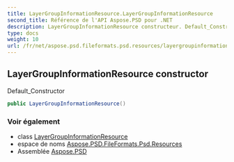 ```yaml
---
title: LayerGroupInformationResource.LayerGroupInformationResource
second_title: Référence de l'API Aspose.PSD pour .NET
description: LayerGroupInformationResource constructeur. Default_Constructor
type: docs
weight: 10
url: /fr/net/aspose.psd.fileformats.psd.resources/layergroupinformationresource/layergroupinformationresource/
---
```

## LayerGroupInformationResource constructor

Default_Constructor

```csharp
public LayerGroupInformationResource()
```

### Voir également

* class [LayerGroupInformationResource](../)
* espace de noms [Aspose.PSD.FileFormats.Psd.Resources](../../layergroupinformationresource/)
* Assemblée [Aspose.PSD](../../../)


